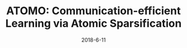 ---
title: "ATOMO: Communication-efficient Learning via Atomic Sparsification"
collection: publications
permalink: /publication/atomo_nips_2018
excerpt: 'H. Wang\*, S. Sievert\*, Z. Charles, S. Wright, D. Papailiopoulos, NeurIPS 2018, \[[link](https://papers.nips.cc/paper/8191-atomo-communication-efficient-learning-via-atomic-sparsification)\]'
date: 2018-6-11
venue: 'NeurIPS'
pubtype: '2018'
excerpt_separator: ""
---